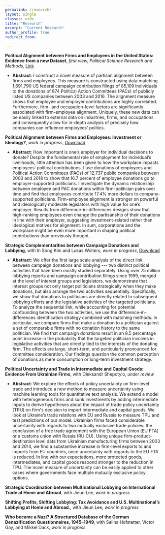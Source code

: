 ```yaml
---
permalink: /research/
layout: single
classes: wide
title: "Research"
excerpt: "Current Research"
author_profile: true
redirect_from:

---
```

**Political Alignment between Firms and Employees in the United States: Evidence from a new Dataset**, _first view, Political Science Research and Methods_, [Link](https://doi.org/10.1017/psrm.2020.19)
  * **Abstract**: I construct a novel measure of partisan alignment between firms and employees. This measure is constructed using data matching 1,691,790 US federal campaign contribution filings of 85,109 individuals to the donations of 874 Political Action Committees (PACs) of publicly listed US companies between 2003 and 2016. The alignment measure shows that employee and employer contributions are highly correlated. Furthermore, firm- and occupation-level factors are significantly associated with firm-employee alignment. Uniquely, these new data can be easily linked to external data on industries, firms, and occupations and consequently allow for in-depth analysis of precisely how companies can influence employees’ politics.

  **Political Alignment between Firms and Employees: Investment or Ideology?**, _work in progress_, [Download](https://www.dropbox.com/s/qw14qmgrkpv7mtd/political_alignment_Jan_Stuckatz.pdf?dl=0)
  * **Abstract**: How important is one’s employer for individual decisions to donate? Despite the fundamental role of employment for individual’s livelihoods, little attention has been given to how the workplace impacts employees’ political contributions. I use donations of employees and Political Action Committees (PACs) of 12,737 public companies between 2003 and 2018 to show that 16.7 percent of employee donations go to employer-supported politicians. I investigate the dynamic relationship between employee and PAC donations within firm-politician pairs over time and find that employees contribute 17.4% more dollars to company-supported politicians. Firm-employee alignment is stronger on powerful and ideologically moderate legislators with high value for one’s employer. Results from difference-in-differences designs show that high-ranking employees even change the partisanship of their donations in line with their employer, suggesting investment-related rather than ideological motives for alignment. In sum, corporations and the workplace might be even more important in shaping political contributions than previously thought.


  **Strategic Complementarities between Campaign Donations and Lobbying**, with In Song Kim and Lukas Wolters, _work in progress_, [Download](http://web.mit.edu/insong/www/research/research.html)
  * **Abstract**: We offer the first large scale analysis of the direct link between campaign donations and lobbying --- two distinct political activities that have been mostly studied separately. Using over 75 million lobbying reports and campaign contribution filings since 1999, merged at the level of interest groups and legislators, we demonstrate that interest groups not only target politicians strategically when they make donations, but also arrange the two activities sequentially. Specifically, we show that donations to politicians are directly related to subsequent lobbying efforts and the legislative activities of the targeted politicians. To analyze the sequential link, while accounting for potential confounding between the two activities, we use the difference-in-differences identification strategy combined with matching methods. In particular, we compare firms that make a donation to a politician against a set of comparable firms with no donation history to the same politician. We find that campaign donations result in an 8.5 percentage point increase in the probability that the targeted politician involves in legislative activities that are directly tied to the interests of the donating firm. The effects are large, short-term, and particularly pronounced for committee consideration. Our findings question the common perception of donations as mere consumption or long-term investment strategy.

**Political Uncertainty and Trade in Intermediate and Capital Goods: Evidence From Ukrainian Firms**, with Oleksandr Shepotylo, _under review_
  * **Abstract**: We explore the effects of policy uncertainty on firm-level trade and introduce a new method to measure uncertainty using machine learning tools for quantitative text analysis. We extend a model with heterogeneous firms and sunk investments by adding intermediate inputs to derive hypotheses about the impact of trade policy uncertainty (TPU) on firm's decision to import intermediate and capital goods. We look at Ukraine’s trade relations with EU and Russia to measure TPU and test predictions of our model. Ukrainian firms faced considerable uncertainty with regards to two mutually exclusive trade policies: the conclusion of a free trade agreement with the European Union (EU FTA) or a customs union with Russia (RU CU). Using unique firm-product-destination level data from Ukrainian manufacturing firms between 2003 and 2014, we find a substantive increase in firm-level exports to and imports from EU countries, once uncertainty with regards to the EU FTA is reduced. In line with our expectations, more protected goods, intermediates, and capital goods respond stronger to the reduction in TPU. The novel measure of uncertainty can be easily applied to other cases where governments face multiple mutually exclusive policy options.   

**Strategic Coordination between Multinational Lobbying on International Trade at Home and Abroad**, with Jieun Lee, _work in progress_

**Shifting Profits, Shifting Lobbying: Tax Avoidance and U.S. Multinational’s Lobbying at Home and Abroad.**, with Jieun Lee, _work in progress_

**Who became a Nazi? A Structured Database of the German Denazification Questionnaires, 1945–1949**, with Selina Hofstetter, Victor Gay, and Mikkel Dack, _work in progress_




<!---
#{% include base_path %}
#{% for post in site.pages %}
#{% include archive-single.html %}
#{% endfor %}
-->
